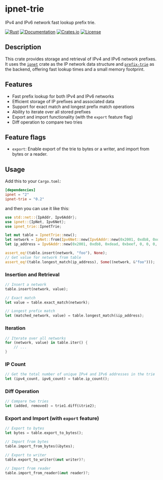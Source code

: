 ipnet-trie
========

IPv4 and IPv6 network fast lookup prefix trie.

[![Rust](https://github.com/bgpkit/ipnet-trie/actions/workflows/rust.yml/badge.svg)](https://github.com/bgpkit/ipnet-trie/actions/workflows/rust.yml)
[![Documentation](https://docs.rs/ipnet-trie/badge.svg)](https://docs.rs/ipnet-trie)
[![Crates.io](https://img.shields.io/crates/v/ipnet-trie.svg)](https://crates.io/crates/ipnet-trie)
[![License](https://img.shields.io/crates/l/ipnet-trie)](https://raw.githubusercontent.com/bgpkit/ipnet-trie/master/LICENSE)

## Description

This crate provides storage and retrieval of IPv4 and IPv6 network prefixes. It uses the [`ipnet`](https://docs.rs/ipnet/latest/ipnet/) crate as the IP network data structure and [`prefix-trie`](https://github.com/tiborschneider/prefix-trie) as the backend, offering fast lookup times and a small memory footprint.

## Features

- Fast prefix lookup for both IPv4 and IPv6 networks
- Efficient storage of IP prefixes and associated data
- Support for exact match and longest prefix match operations
- Ability to iterate over all stored prefixes
- Export and import functionality (with the `export` feature flag)
- Diff operation to compare two tries

## Feature flags

- `export`: Enable export of the trie to bytes or a writer, and import from bytes or a reader.

## Usage

Add this to your `Cargo.toml`:

```toml
[dependencies]
ipnet = "2"
ipnet-trie = "0.2"
```

and then you can use it like this:

```rust
use std::net::{IpAddr, Ipv6Addr};
use ipnet::{IpNet, Ipv6Net};
use ipnet_trie::IpnetTrie;

let mut table = IpnetTrie::new();
let network = IpNet::from(Ipv6Net::new(Ipv6Addr::new(0x2001, 0xdb8, 0xdead, 0xbeef, 0, 0, 0, 0), 64).unwrap());
let ip_address = Ipv6Addr::new(0x2001, 0xdb8, 0xdead, 0xbeef, 0, 0, 0, 0x1);

assert_eq!(table.insert(network, "foo"), None);
// Get value for network from table
assert_eq!(table.longest_match(ip_address), Some((network, &"foo")));
```

### Insertion and Retrieval

```rust
// Insert a network
table.insert(network, value);

// Exact match
let value = table.exact_match(network);

// Longest prefix match
let (matched_network, value) = table.longest_match(&ip_address);
```

### Iteration

```rust
// Iterate over all networks
for (network, value) in table.iter() {
    // ...
}
```

### IP Count

```rust
// Get the total number of unique IPv4 and IPv6 addresses in the trie
let (ipv4_count, ipv6_count) = table.ip_count();
```

### Diff Operation

```rust
// Compare two tries
let (added, removed) = trie1.diff(&trie2);
```

### Export and Import (with `export` feature)

```rust
// Export to bytes
let bytes = table.export_to_bytes();

// Import from bytes
table.import_from_bytes(&bytes);

// Export to writer
table.export_to_writer(&mut writer)?;

// Import from reader
table.import_from_reader(&mut reader)?;
```